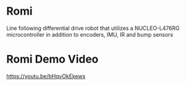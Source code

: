 # Romi
Line following differential drive robot that utilizes a NUCLEO-L476RG microcontroller in addition to encoders, IMU, IR and bump sensors 
# Romi Demo Video
https://youtu.be/bHqvOkEkews
